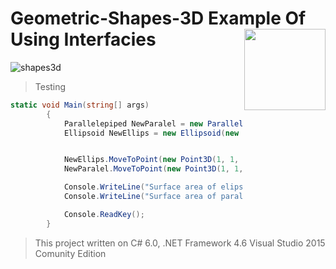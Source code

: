# Geometric-Shapes-3D Example Of Using Interfacies <img src="https://cloud.githubusercontent.com/assets/24522089/21962098/41a510c8-db36-11e6-95ef-eb392a0a1919.png" align="right" width="130px" height="130px" /> 

![shapes3d](https://cloud.githubusercontent.com/assets/24522089/22154134/c4504766-df43-11e6-8bf0-20dd4449a48d.PNG)

> Testing 

```c#
static void Main(string[] args)
        {
            Parallelepiped NewParalel = new Parallelepiped(new Point3D(0, 0, 0), 4, 7, 8, 40);
            Ellipsoid NewEllips = new Ellipsoid(new Point3D(1, 2, 4), 5, 2, 7);


            NewEllips.MoveToPoint(new Point3D(1, 1, 1));
            NewParalel.MoveToPoint(new Point3D(1, 1, 1));

            Console.WriteLine("Surface area of elipsoid is {0}, and volume is {1}", NewEllips.SurfaceArea, NewEllips.ShapeVolume);
            Console.WriteLine("Surface area of parallelogram is {0}, and volume is {1}", NewParalel.SurfaceArea, NewParalel.ShapeVolume);

            Console.ReadKey();
        }
```

> This project written on C# 6.0, .NET Framework 4.6 Visual Studio 2015 Comunity Edition

